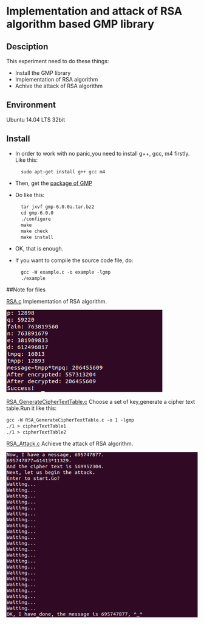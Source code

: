 # Implementation and attack of RSA algorithm based GMP library

## Desciption

This experiment need to do these things:

- Install the GMP library
- Implementation of RSA algorithm
- Achive the attack of RSA algorithm

## Environment

Ubuntu 14.04 LTS 32bit

## Install

- In order to work with no panic,you need to install g++, gcc, m4 firstly. Like this:

		sudo apt-get install g++ gcc m4

- Then, get the [package of GMP]()
- Do like this:

    	tar jxvf gmp-6.0.0a.tar.bz2
    	cd gmp-6.0.0
		./configure
    	make
		make check
		make install

- OK, that is enough.
- If you want to compile the source code file, do:

		gcc -W example.c -o example -lgmp
    	./example

##Note for files

[RSA.c](RSA.c) Implementation of RSA algorithm.


![Effect diagram](img/1.png)

[RSA_GenerateCipherTextTable.c](RSA_GenerateCipherTextTable.c) Choose a set of key,generate a cipher text table.Run it like this:

	gcc -W RSA_GenerateCipherTextTable.c -o 1 -lgmp 
    ./1 > cipherTextTable1
	./1 > cipherTextTable2


[RSA_Attack.c](RSA_Attack.c) Achieve the attack of RSA algorithm.

![Effect diagram](img/2.png)


